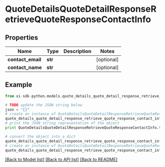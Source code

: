 # QuoteDetailsQuoteDetailResponseRetrieveQuoteResponseContactInfo


## Properties

Name | Type | Description | Notes
------------ | ------------- | ------------- | -------------
**contact_email** | **str** |  | [optional] 
**contact_name** | **str** |  | [optional] 

## Example

```python
from xi-sdk-python.models.quote_details_quote_detail_response_retrieve_quote_response_contact_info import QuoteDetailsQuoteDetailResponseRetrieveQuoteResponseContactInfo

# TODO update the JSON string below
json = "{}"
# create an instance of QuoteDetailsQuoteDetailResponseRetrieveQuoteResponseContactInfo from a JSON string
quote_details_quote_detail_response_retrieve_quote_response_contact_info_instance = QuoteDetailsQuoteDetailResponseRetrieveQuoteResponseContactInfo.from_json(json)
# print the JSON string representation of the object
print QuoteDetailsQuoteDetailResponseRetrieveQuoteResponseContactInfo.to_json()

# convert the object into a dict
quote_details_quote_detail_response_retrieve_quote_response_contact_info_dict = quote_details_quote_detail_response_retrieve_quote_response_contact_info_instance.to_dict()
# create an instance of QuoteDetailsQuoteDetailResponseRetrieveQuoteResponseContactInfo from a dict
quote_details_quote_detail_response_retrieve_quote_response_contact_info_form_dict = quote_details_quote_detail_response_retrieve_quote_response_contact_info.from_dict(quote_details_quote_detail_response_retrieve_quote_response_contact_info_dict)
```
[[Back to Model list]](../README.md#documentation-for-models) [[Back to API list]](../README.md#documentation-for-api-endpoints) [[Back to README]](../README.md)



